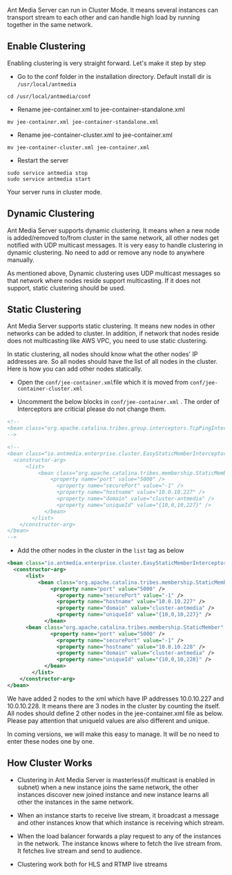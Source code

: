 Ant Media Server can run in Cluster Mode. It means several instances can transport stream to each other and can handle
high load by running together in the same network.


## Enable Clustering

Enabling clustering is very straight forward. Let's make it step by step 

* Go to the conf folder in the installation directory. Default install dir is `/usr/local/antmedia` 
```
cd /usr/local/antmedia/conf
```

* Rename jee-container.xml to jee-container-standalone.xml
```
mv jee-container.xml jee-container-standalone.xml
```

* Rename jee-container-cluster.xml to jee-container.xml
```
mv jee-container-cluster.xml jee-container.xml
```

* Restart the server
```
sudo service antmedia stop
sudo service antmedia start
```

Your server runs in cluster mode. 

## Dynamic Clustering
Ant Media Server supports dynamic clustering. It means when a new node is added/removed to/from cluster in the same network, all other nodes get notified with UDP multicast messages. It is very easy to handle clustering in dynamic clustering. No need to add or remove any node to anywhere manually.

As mentioned above, Dynamic clustering uses UDP multicast messages so that network where nodes reside support multicasting. If it does not support, static clustering should be used.

## Static Clustering
Ant Media Server supports static clustering. It means new nodes in other networks can be added to cluster.  In addition, if network that nodes reside does not multicasting like AWS VPC, you need to use static clustering.  

In static clustering, all nodes should know what the other nodes' IP addresses are. So all nodes should have the list of all nodes in the cluster. Here is how you can add other nodes statically. 

* Open the `conf/jee-container.xml`file which it is moved from `conf/jee-container-cluster.xml`

* Uncomment the below blocks in `conf/jee-container.xml` . The order of Interceptors are criticial please do not change them.
```xml
<!-- 
<bean class="org.apache.catalina.tribes.group.interceptors.TcpPingInterceptor" />
-->

```
```xml
<!-- 
<bean class="io.antmedia.enterprise.cluster.EasyStaticMemberInterceptor" >
  <constructor-arg>
	  <list>
		  <bean class="org.apache.catalina.tribes.membership.StaticMember" >
			  <property name="port" value="5000" />
				<property name="securePort" value="-1" />
				<property name="hostname" value="10.0.10.227" />
				<property name="domain" value="cluster-antmedia" />
				<property name="uniqueId" value="{10,0,10,227}" />
			</bean>
		</list>
	</constructor-arg>
</bean>	
-->
```

* Add the other nodes in the cluster in the `list` tag as below
```xml
<bean class="io.antmedia.enterprise.cluster.EasyStaticMemberInterceptor" >
  <constructor-arg>
	  <list>
		  <bean class="org.apache.catalina.tribes.membership.StaticMember" >
			  <property name="port" value="5000" />
				<property name="securePort" value="-1" />
				<property name="hostname" value="10.0.10.227" />
				<property name="domain" value="cluster-antmedia" />
				<property name="uniqueId" value="{10,0,10,227}" />
			</bean>
      <bean class="org.apache.catalina.tribes.membership.StaticMember" >
			  <property name="port" value="5000" />
				<property name="securePort" value="-1" />
				<property name="hostname" value="10.0.10.228" />
				<property name="domain" value="cluster-antmedia" />
				<property name="uniqueId" value="{10,0,10,228}" />
			</bean>
		</list>
	</constructor-arg>
</bean>
```

We have added 2 nodes to the xml which have IP addresses 10.0.10.227 and 10.0.10.228. It means there are 3 nodes in the cluster by counting the itself. All nodes should define 2 other nodes in the jee-container.xml file as below.
Please pay attention that uniqueId values are also different and unique. 

In coming versions, we will make this easy to manage. It will be no need to enter these nodes one by one. 


## How Cluster Works

* Clustering in Ant Media Server is masterless(if multicast is enabled in subnet) when a new instance joins the same network, the other instances discover new joined instance and new instance learns all other the instances in the same network.

* When an instance starts to receive live stream, it broadcast a message and other instances know that which instance
is receiving which stream.

* When the load balancer forwards a play request to any of the instances in the network. The instance knows where to fetch 
the live stream from. It fetches live stream and send to audience. 

* Clustering work both for HLS and RTMP live streams